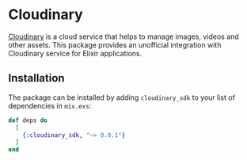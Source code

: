 # Cloudinary

[Cloudinary](https://cloudinary.com) is a cloud service that helps to manage
images, videos and other assets. This package provides an unofficial
integration with Cloudinary service for Elixir applications.

## Installation

The package can be installed by adding `cloudinary_sdk` to your list of
dependencies in `mix.exs`:

```elixir
def deps do
  [
    {:cloudinary_sdk, "~> 0.0.1"}
  ]
end
```
